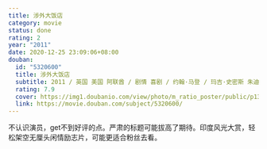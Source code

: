 ```yaml
---
title: 涉外大饭店
category: movie
status: done
rating: 2
year: "2011"
date: 2020-12-25 23:09:06+08:00
douban:
  id: "5320600"
  title: 涉外大饭店
  subtitle: 2011 / 英国 美国 阿联酋 / 剧情 喜剧 / 约翰·马登 / 玛吉·史密斯 朱迪·丹奇
  rating: 7.9
  cover: https://img1.doubanio.com/view/photo/m_ratio_poster/public/p1339873949.jpg
  link: https://movie.douban.com/subject/5320600/
---
```


不认识演员，get不到好评的点。严肃的标题可能拔高了期待。印度风光大赏，轻松架空无厘头闲情励志片，可能更适合粉丝去看。
